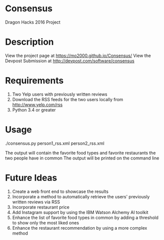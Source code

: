 # Consensus
Dragon Hacks 2016 Project

# Description
View the project page at https://mo2000.github.io/Consensus/
View the Devpost Submission at http://devpost.com/software/consensus

# Requirements
1. Two Yelp users with previously written reviews
2. Download the RSS feeds for the two users locally from http://www.yelp.com/rss
3. Python 3.4 or greater

# Usage
./consensus.py person1_rss.xml person2_rss.xml

The output will contain the favorite food types and favorite restaurants the two people have in common
The output will be printed on the command line

# Future Ideas
1. Create a web front end to showcase the results
2. Incorporate a method to automatically retrieve the users' previously written reviews via RSS
3. Incorporate restaurant price
4. Add Instagram support by using the IBM Watson Alchemy AI toolkit
5. Enhance the list of favorite food types in common by adding a threshold to show only the most liked ones
6. Enhance the restaurant recommendation by using a more complex method
